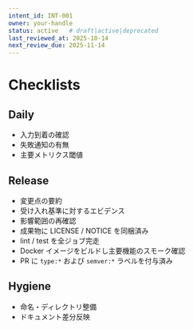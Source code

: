 ```yaml
---
intent_id: INT-001
owner: your-handle
status: active   # draft|active|deprecated
last_reviewed_at: 2025-10-14
next_review_due: 2025-11-14
---
```


# Checklists

## Daily

- 入力到着の確認
- 失敗通知の有無
- 主要メトリクス閾値

## Release

- 変更点の要約
- 受け入れ基準に対するエビデンス
- 影響範囲の再確認
- 成果物に LICENSE / NOTICE を同梱済み
- lint / test を全ジョブ完走
- Docker イメージをビルドし主要機能のスモーク確認
- PR に `type:*` および `semver:*` ラベルを付与済み

## Hygiene

- 命名・ディレクトリ整備
- ドキュメント差分反映

